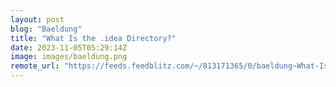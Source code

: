 ```yaml
---
layout: post
blog: "Baeldung"
title: "What Is the .idea Directory?"
date: 2023-11-05T05:29:14Z
image: images/baeldung.png
remote_url: "https://feeds.feedblitz.com/~/813171365/0/baeldung~What-Is-the-idea-Directory"
---
```

